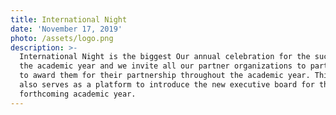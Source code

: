 ```yaml
---
title: International Night
date: 'November 17, 2019'
photo: /assets/logo.png
description: >-
  International Night is the biggest Our annual celebration for the success of
  the academic year and we invite all our partner organizations to participate
  to award them for their partnership throughout the academic year. This event
  also serves as a platform to introduce the new executive board for the
  forthcoming academic year.
---
```



